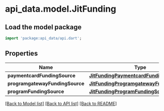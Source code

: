 # api_data.model.JitFunding

## Load the model package
```dart
import 'package:api_data/api.dart';
```

## Properties
Name | Type | Description | Notes
------------ | ------------- | ------------- | -------------
**paymentcardFundingSource** | [**JitFundingPaymentcardFundingSource**](JitFundingPaymentcardFundingSource.md) |  | [optional] 
**programgatewayFundingSource** | [**JitFundingProgramgatewayFundingSource**](JitFundingProgramgatewayFundingSource.md) |  | [optional] 
**programFundingSource** | [**JitFundingProgramFundingSource**](JitFundingProgramFundingSource.md) |  | [optional] 

[[Back to Model list]](../README.md#documentation-for-models) [[Back to API list]](../README.md#documentation-for-api-endpoints) [[Back to README]](../README.md)


